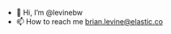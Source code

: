 - 👋 Hi, I’m @levinebw
- 📫 How to reach me brian.levine@elastic.co

<!---
levinebw/levinebw is a ✨ special ✨ repository because its `README.md` (this file) appears on your GitHub profile.
You can click the Preview link to take a look at your changes.
--->
